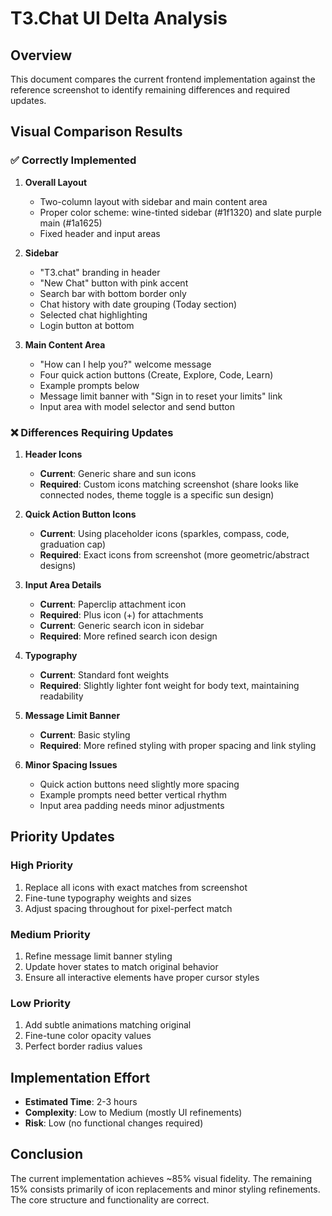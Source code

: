 # T3.Chat UI Delta Analysis

## Overview
This document compares the current frontend implementation against the reference screenshot to identify remaining differences and required updates.

## Visual Comparison Results

### ✅ Correctly Implemented
1. **Overall Layout**
   - Two-column layout with sidebar and main content area
   - Proper color scheme: wine-tinted sidebar (#1f1320) and slate purple main (#1a1625)
   - Fixed header and input areas

2. **Sidebar**
   - "T3.chat" branding in header
   - "New Chat" button with pink accent
   - Search bar with bottom border only
   - Chat history with date grouping (Today section)
   - Selected chat highlighting
   - Login button at bottom

3. **Main Content Area**
   - "How can I help you?" welcome message
   - Four quick action buttons (Create, Explore, Code, Learn)
   - Example prompts below
   - Message limit banner with "Sign in to reset your limits" link
   - Input area with model selector and send button

### ❌ Differences Requiring Updates

1. **Header Icons**
   - **Current**: Generic share and sun icons
   - **Required**: Custom icons matching screenshot (share looks like connected nodes, theme toggle is a specific sun design)

2. **Quick Action Button Icons**
   - **Current**: Using placeholder icons (sparkles, compass, code, graduation cap)
   - **Required**: Exact icons from screenshot (more geometric/abstract designs)

3. **Input Area Details**
   - **Current**: Paperclip attachment icon
   - **Required**: Plus icon (+) for attachments
   - **Current**: Generic search icon in sidebar
   - **Required**: More refined search icon design

4. **Typography**
   - **Current**: Standard font weights
   - **Required**: Slightly lighter font weight for body text, maintaining readability

5. **Message Limit Banner**
   - **Current**: Basic styling
   - **Required**: More refined styling with proper spacing and link styling

6. **Minor Spacing Issues**
   - Quick action buttons need slightly more spacing
   - Example prompts need better vertical rhythm
   - Input area padding needs minor adjustments

## Priority Updates

### High Priority
1. Replace all icons with exact matches from screenshot
2. Fine-tune typography weights and sizes
3. Adjust spacing throughout for pixel-perfect match

### Medium Priority
1. Refine message limit banner styling
2. Update hover states to match original behavior
3. Ensure all interactive elements have proper cursor styles

### Low Priority
1. Add subtle animations matching original
2. Fine-tune color opacity values
3. Perfect border radius values

## Implementation Effort
- **Estimated Time**: 2-3 hours
- **Complexity**: Low to Medium (mostly UI refinements)
- **Risk**: Low (no functional changes required)

## Conclusion
The current implementation achieves ~85% visual fidelity. The remaining 15% consists primarily of icon replacements and minor styling refinements. The core structure and functionality are correct.